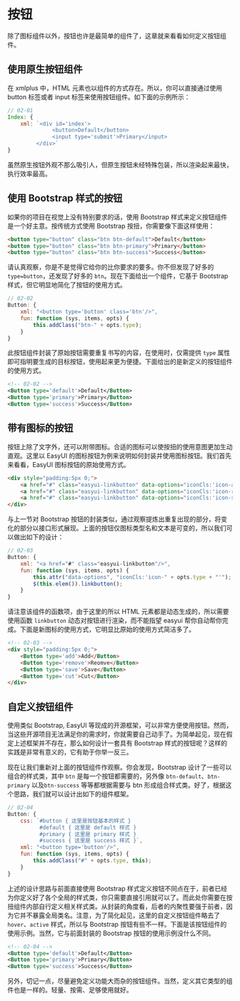 # 按钮

除了图标组件以外，按钮也许是最简单的组件了，这章就来看看如何定义按钮组件。

## 使用原生按钮组件

在 xmlplus 中，HTML 元素也以组件的方式存在。所以，你可以直接通过使用 button 标签或者 input 标签来使用按钮组件。如下面的示例所示：

```js
// 02-01
Index: {
    xml: `<div id='index'>
              <button>Default</button>
              <input type='submit'>Primary</input>
         </div>`
}
```

虽然原生按钮外观不那么吸引人，但原生按钮未经特殊包装，所以渲染起来最快，执行效率最高。

## 使用 Bootstrap 样式的按钮

如果你的项目在视觉上没有特别要求的话，使用 Bootstrap 样式来定义按钮组件是一个好主意。按传统方式使用 Bootstrap 按扭，你需要像下面这样使用：

```html
<button type="button" class="btn btn-default">Default</button>
<button type="button" class="btn btn-primary">Primary</button>
<button type="button" class="btn btn-success">Success</button>
```

请认真观察，你是不是觉得它给你的比你要求的要多。你不但发现了好多的 `type=button`，还发现了好多的 `btn`。现在下面给出一个组件，它基于 Bootstrap 样式，但它明显地简化了按钮的使用方式。

```js
// 02-02
Button: {
    xml: "<button type='button' class='btn'/>",
    fun: function (sys, items, opts) {
        this.addClass("btn-" + opts.type);
    }
}
```

此按钮组件封装了原始按钮需要重复书写的内容，在使用时，仅需提供 `type` 属性即可指明要生成的目标按钮，使用起来更为便捷。下面给出的是新定义的按钮组件的使用方式。

```xml
<!-- 02-02 -->
<Button type='default'>Default</Button>
<Button type='primary'>Primary</Button>
<Button type='success'>Success</Button>
```

## 带有图标的按钮

按钮上除了文字外，还可以附带图标。合适的图标可以使按扭的使用意图更加生动直观。这里以 EasyUI 的图标按钮为例来说明如何封装并使用图标按钮。我们首先来看看，EasyUI 图标按钮的原始使用方式。

```html
<div style="padding:5px 0;">
    <a href="#" class="easyui-linkbutton" data-options="iconCls:'icon-add'">Add</a>
    <a href="#" class="easyui-linkbutton" data-options="iconCls:'icon-remove'">Remove</a>
    <a href="#" class="easyui-linkbutton" data-options="iconCls:'icon-save'">Save</a>
</div>
```

与上一节对 Bootstrap 按钮的封装类似，通过观察提炼出重复出现的部分，将变化的部分以接口形式展现。上面的按钮仅图标类型名和文本是可变的，所以我们可以做出如下的设计：

```js
// 02-03
Button: {
    xml: "<a href="#" class="easyui-linkbutton"/>",
    fun: function (sys, items, opts) {
        this.attr("data-options", "iconCls:'icon-" + opts.type + "'");
        $(this.elem()).linkbutton();
    }
}
```

请注意该组件的函数项，由于这里的所以 HTML 元素都是动态生成的，所以需要使用函数 `linkbutton` 动态对按钮进行渲染，而不能指望 easyui 帮你自动帮你完成。下面是新图标的使用方式，它明显比原始的使用方式简洁多了。

```html
<!-- 02-03 -->
<div style="padding:5px 0;">
    <Button type='add'>Add</Button>
    <Button type='remove'>Reomve</Button>
    <Button type='save'>Save</Button>
    <Button type='cut'>Cut</Button>
</div>
```

## 自定义按钮组件

使用类似 Bootstrap, EasyUI 等现成的开源框架，可以非常方便使用按钮。然而，当这些开源项目无法满足你的需求时，你就需要自己动手了。为简单起见，现在假定上述框架并不存在，那么如何设计一套具有 Bootstrap 样式的按钮呢？这样的实践是非常有意义的，它有助于你举一反三。

现在让我们重新对上面的按钮组件作观察。你会发现，Bootstrap 设计了一些可以组合的样式类，其中 `btn` 是每一个按钮都需要的，另外像 `btn-default`、`btn-primary` 以及`btn-success` 等等都根据需要与 btn 形成组合样式类。好了，根据这个思路，我们就可以设计出如下的组件框架。

```js
// 02-04
Button: {
    css: `#button { 这里是按钮基本的样式 }
          #default { 这里是 default 样式 }
          #primary { 这里是 primary 样式 }
          #success { 这里是 success 样式 }`,
    xml: "<button type='button'/>",
    fun: function (sys, items, opts) {
        this.addClass("#" + opts.type, this);
    }
}
```

上述的设计思路与前面直接使用 Bootstrap 样式定义按钮不同点在于，前者已经为你定义好了各个全局的样式类，你只需要直接引用就可以了。而此处你需要在按扭组件内部自行定义相关样式类。从封装的角度看，后者的内聚性要强于前者，因为它并不暴露全局类名。注意，为了简化起见，这里的自定义按钮组件略去了 `hover`、`active` 样式，所以与 Bootstrap 按钮有些不一样。下面是该按钮组件的使用示例。当然，它与前面封装的 Bootstrap 按钮的使用示例没什么不同。

```xml
<!-- 02-04 -->
<Button type='default'>Default</Button>
<Button type='primary'>Primary</Button>
<Button type='success'>Success</Button>
```

另外，切记一点，尽量避免定义功能大而杂的按钮组件。当然，定义其它类型的组件也是一样的。轻量、按需、足够使用就好。
